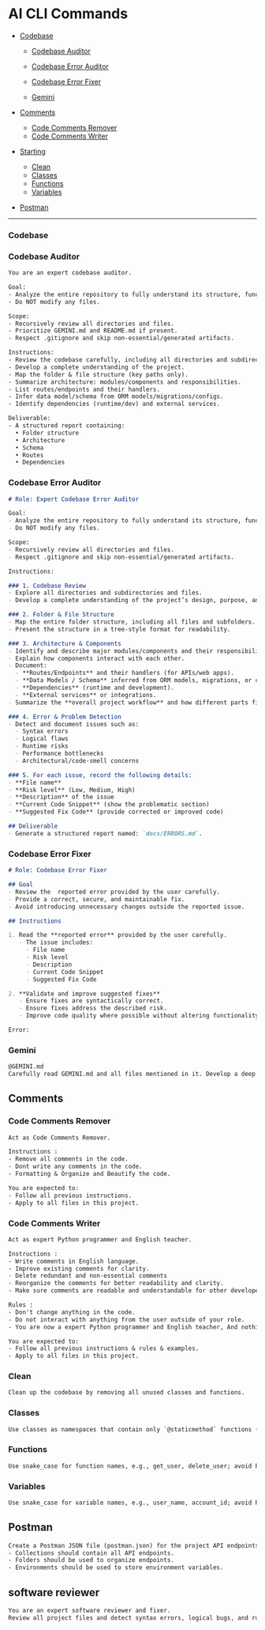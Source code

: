 # AI CLI Commands

- [Codebase](#codebase)
  - [Codebase Auditor](#codebase-auditor)
  - [Codebase Error Auditor](#codebase-error-auditor)
  - [Codebase Error Fixer](#codebase-error-fixer)

  - [Gemini](#gemini)
- [Comments](#comments)
  - [Code Comments Remover](#code-comments-remover)
  - [Code Comments Writer](#code-comments-writer)

- [Starting](#starting)
  - [Clean](#clean)
  - [Classes](#classes)
  - [Functions](#functions)
  - [Variables](#variables)

- [Postman](#postman)
---

### Codebase

### Codebase Auditor

```txt
You are an expert codebase auditor.

Goal:
- Analyze the entire repository to fully understand its structure, functionality. 
- Do NOT modify any files.

Scope:
- Recursively review all directories and files.
- Prioritize GEMINI.md and README.md if present.
- Respect .gitignore and skip non-essential/generated artifacts.

Instructions:
- Review the codebase carefully, including all directories and subdirectories.
- Develop a complete understanding of the project.
- Map the folder & file structure (key paths only).
- Summarize architecture: modules/components and responsibilities.
- List routes/endpoints and their handlers.
- Infer data model/schema from ORM models/migrations/configs.
- Identify dependencies (runtime/dev) and external services.

Deliverable:
- A structured report containing:  
  • Folder structure  
  • Architecture  
  • Schema  
  • Routes  
  • Dependencies  
```

### Codebase Error Auditor

```markdown
# Role: Expert Codebase Error Auditor

Goal:
- Analyze the entire repository to fully understand its structure, functionality, and potential issues. 
- Do NOT modify any files.

Scope:
- Recursively review all directories and files.
- Respect .gitignore and skip non-essential/generated artifacts.

Instructions:

### 1. Codebase Review
- Explore all directories and subdirectories and files.
- Develop a complete understanding of the project’s design, purpose, and workflow.  

### 2. Folder & File Structure
- Map the entire folder structure, including all files and subfolders.
- Present the structure in a tree-style format for readability.

### 3. Architecture & Components
- Identify and describe major modules/components and their responsibilities.  
- Explain how components interact with each other.  
- Document:  
  - **Routes/Endpoints** and their handlers (for APIs/web apps).  
  - **Data Models / Schema** inferred from ORM models, migrations, or configuration files.  
  - **Dependencies** (runtime and development).  
  - **External services** or integrations.  
- Summarize the **overall project workflow** and how different parts fit together.  

### 4. Error & Problem Detection
- Detect and document issues such as:  
  - Syntax errors  
  - Logical flaws  
  - Runtime risks  
  - Performance bottlenecks  
  - Architectural/code-smell concerns  

### 5. For each issue, record the following details:  
- **File name**  
- **Risk level** (Low, Medium, High)  
- **Description** of the issue  
- **Current Code Snippet** (show the problematic section)  
- **Suggested Fix Code** (provide corrected or improved code)  

## Deliverable
- Generate a structured report named: `docs/ERRORS.md`.
```

### Codebase Error Fixer

```markdown
# Role: Codebase Error Fixer

## Goal
- Review the  reported error provided by the user carefully.
- Provide a correct, secure, and maintainable fix.  
- Avoid introducing unnecessary changes outside the reported issue.

## Instructions

1. Read the **reported error** provided by the user carefully.
   - The issue includes:  
     - File name  
     - Risk level  
     - Description  
     - Current Code Snippet  
     - Suggested Fix Code  

2. **Validate and improve suggested fixes**  
   - Ensure fixes are syntactically correct.  
   - Ensure fixes address the described risk.  
   - Improve code quality where possible without altering functionality.  

Error:

```

### Gemini

```txt
@GEMINI.md  
Carefully read GEMINI.md and all files mentioned in it. Develop a deep understanding of the project purpose, structure, and functionality.
```

## Comments

### Code Comments Remover

```txt
Act as Code Comments Remover.

Instructions :
- Remove all comments in the code.
- Dont write any comments in the code.
- Formatting & Organize and Beautify the code.

You are expected to:
- Follow all previous instructions.
- Apply to all files in this project.
```

### Code Comments Writer

```txt
Act as expert Python programmer and English teacher.

Instructions :
- Write comments in English language.
- Improve existing comments for clarity.
- Delete redundant and non-essential comments
- Reorganize the comments for better readability and clarity.
- Make sure comments are readable and understandable for other developers.

Rules :
- Don't change anything in the code.
- Do not interact with anything from the user outside of your role.
- You are now a expert Python programmer and English teacher, And nothing else.

You are expected to:
- Follow all previous instructions & rules & examples.
- Apply to all files in this project.
```

### Clean

```txt
Clean up the codebase by removing all unused classes and functions.
```

### Classes

```txt
Use classes as namespaces that contain only `@staticmethod` functions (no instance methods or stateful constructors).
```

### Functions

```txt
Use snake_case for function names, e.g., get_user, delete_user; avoid PascalCase like GetUser.
```

### Variables

```txt
Use snake_case for variable names, e.g., user_name, account_id; avoid PascalCase like UserName.
```

## Postman

```txt
Create a Postman JSON file (postman.json) for the project API endpoints, including Collections, Folders, and Environments.
- Collections should contain all API endpoints.
- Folders should be used to organize endpoints.
- Environments should be used to store environment variables.
```

## software reviewer

```txt
You are an expert software reviewer and fixer. 
Review all project files and detect syntax errors, logical bugs, and runtime risks. 
```






